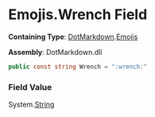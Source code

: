 # Emojis\.Wrench Field

**Containing Type**: [DotMarkdown](../../README.md)\.[Emojis](../README.md)

**Assembly**: DotMarkdown\.dll

```csharp
public const string Wrench = ":wrench:"
```

### Field Value

System\.[String](https://docs.microsoft.com/en-us/dotnet/api/system.string)